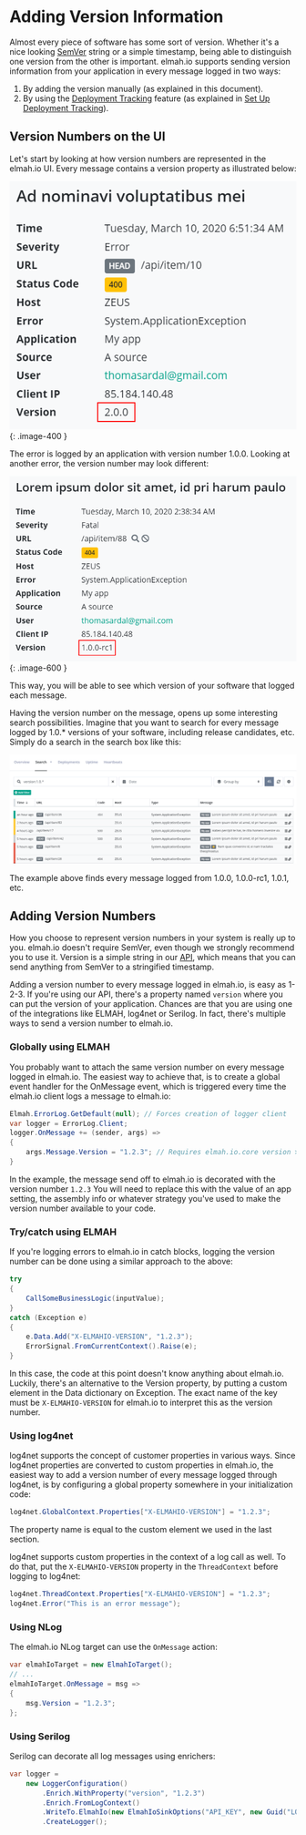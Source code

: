 # Adding Version Information
Almost every piece of software has some sort of version. Whether it's a nice looking [SemVer](http://semver.org/) string or a simple timestamp, being able to distinguish one version from the other is important. elmah.io supports sending version information from your application in every message logged in two ways:

1. By adding the version manually (as explained in this document).
2. By using the [Deployment Tracking](https://elmah.io/features/deployment-tracking/) feature (as explained in [Set Up Deployment Tracking](setup-deployment-tracking.md)).

## Version Numbers on the UI
Let's start by looking at how version numbers are represented in the elmah.io UI. Every message contains a version property as illustrated below:

![Error Details with Version Number](images/versiondetails.png){: .image-400 }

The error is logged by an application with version number 1.0.0. Looking at another error, the version number may look different:

![Error Details with Other Version Number](images/versiondetails2.png){: .image-600 }

This way, you will be able to see which version of your software that logged each message.

Having the version number on the message, opens up some interesting search possibilities. Imagine that you want to search for every message logged by 1.0.* versions of your software, including release candidates, etc. Simply do a search in the search box like this:

![Search for Versions](images/versionsearch.png)

The example above finds every message logged from 1.0.0, 1.0.0-rc1, 1.0.1, etc.

## Adding Version Numbers
How you choose to represent version numbers in your system is really up to you. elmah.io doesn't require SemVer, even though we strongly recommend you to use it. Version is a simple string in our [API](https://elmah.io/api), which means that you can send anything from SemVer to a stringified timestamp.

Adding a version number to every message logged in elmah.io, is easy as 1-2-3. If you're using our API, there's a property named `version` where you can put the version of your application. Chances are that you are using one of the integrations like ELMAH, log4net or Serilog. In fact, there's multiple ways to send a version number to elmah.io.

### Globally using ELMAH

You probably want to attach the same version number on every message logged in elmah.io. The easiest way to achieve that, is to create a global event handler for the OnMessage event, which is triggered every time the elmah.io client logs a message to elmah.io:

```csharp
Elmah.ErrorLog.GetDefault(null); // Forces creation of logger client
var logger = ErrorLog.Client;
logger.OnMessage += (sender, args) =>
{
    args.Message.Version = "1.2.3"; // Requires elmah.io.core version >= 2.0.26
}
```

In the example, the message send off to elmah.io is decorated with the version number `1.2.3` You will need to replace this with the value of an app setting, the assembly info or whatever strategy you've used to make the version number available to your code.

### Try/catch using ELMAH

If you're logging errors to elmah.io in catch blocks, logging the version number can be done using a similar approach to the above:

```csharp
try
{
    CallSomeBusinessLogic(inputValue);
}
catch (Exception e)
{
    e.Data.Add("X-ELMAHIO-VERSION", "1.2.3");
    ErrorSignal.FromCurrentContext().Raise(e);
}
```

In this case, the code at this point doesn't know anything about elmah.io. Luckily, there's an alternative to the Version property, by putting a custom element in the Data dictionary on Exception. The exact name of the key must be `X-ELMAHIO-VERSION` for elmah.io to interpret this as the version number.

### Using log4net

log4net supports the concept of customer properties in various ways. Since log4net properties are converted to custom properties in elmah.io, the easiest way to add a version number of every message logged through log4net, is by configuring a global property somewhere in your initialization code:

```csharp
log4net.GlobalContext.Properties["X-ELMAHIO-VERSION"] = "1.2.3";
```

The property name is equal to the custom element we used in the last section.

log4net supports custom properties in the context of a log call as well. To do that, put the `X-ELMAHIO-VERSION` property in the `ThreadContext` before logging to log4net:

```csharp
log4net.ThreadContext.Properties["X-ELMAHIO-VERSION"] = "1.2.3";
log4net.Error("This is an error message");
```

### Using NLog

The elmah.io NLog target can use the `OnMessage` action:

```csharp
var elmahIoTarget = new ElmahIoTarget();
// ...
elmahIoTarget.OnMessage = msg =>
{
    msg.Version = "1.2.3";
};
```

### Using Serilog

Serilog can decorate all log messages using enrichers:

```csharp
var logger =
    new LoggerConfiguration()
        .Enrich.WithProperty("version", "1.2.3")
        .Enrich.FromLogContext()
        .WriteTo.ElmahIo(new ElmahIoSinkOptions("API_KEY", new Guid("LOG_ID")))
        .CreateLogger();
```
